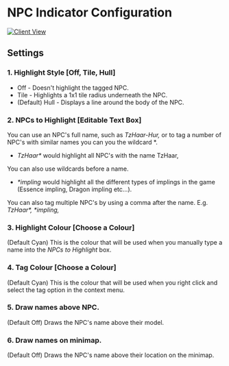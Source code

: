# NPC Indicator Configuration

[![Client View](https://thumbs.gfycat.com/InfamousTatteredJenny-size_restricted.gif)](https://gfycat.com/InfamousTatteredJenny)

## Settings

### 1. Highlight Style [Off, Tile, Hull]

* Off - Doesn't highlight the tagged NPC.
* Tile - Highlights a 1x1 tile radius underneath the NPC.
* (Default) Hull - Displays a line around the body of the NPC.

### 2. NPCs to Highlight [Editable Text Box]

You can use an NPC's full name, such as _TzHaar-Hur,_ or to tag a number of NPC's with similar names you can you the wildcard *.

* _TzHaar*_ would highlight all NPC's with the name TzHaar, 

You can also use wildcards before a name.

* _*impling_ would highlight all the different types of implings in the game (Essence impling, Dragon impling etc...).

You can also tag multiple NPC's by using a comma after the name. E.g. _TzHaar*, *impling,_

### 3. Highlight Colour [Choose a Colour]

(Default Cyan) This is the colour that will be used when you manually type a name into the _NPCs to Highlight_ box.

### 4. Tag Colour [Choose a Colour]

(Default Cyan) This is the colour that will be used when you right click and select the tag option in the context menu.
### 5. Draw names above NPC.

(Default Off) Draws the NPC's name above their model.

### 6. Draw names on minimap.

(Default Off) Draws the NPC's name above their location on the minimap.